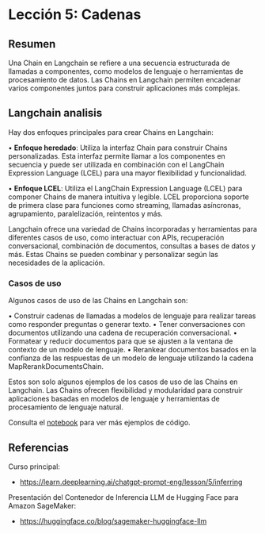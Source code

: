# Lección 5: Cadenas

## Resumen

Una Chain en Langchain se refiere a una secuencia estructurada de llamadas a componentes, como modelos de lenguaje o herramientas de procesamiento de datos. Las Chains en Langchain permiten encadenar varios componentes juntos para construir aplicaciones más complejas. 

## Langchain analisis

Hay dos enfoques principales para crear Chains en Langchain:

• **Enfoque heredado**: Utiliza la interfaz Chain para construir Chains personalizadas. Esta interfaz permite llamar a los componentes en secuencia y puede ser utilizada en combinación con el LangChain Expression Language (LCEL) para una mayor flexibilidad y funcionalidad.

• **Enfoque LCEL**: Utiliza el LangChain Expression Language (LCEL) para componer Chains de manera intuitiva y legible. LCEL proporciona soporte de primera clase para funciones como streaming, llamadas asíncronas, agrupamiento, paralelización, reintentos y más.


Langchain ofrece una variedad de Chains incorporadas y herramientas para diferentes casos de uso, como interactuar con APIs, recuperación conversacional, combinación de documentos, consultas a bases de datos y más. Estas Chains se pueden combinar y personalizar según las necesidades de la aplicación.

### Casos de uso
Algunos casos de uso de las Chains en Langchain son:

• Construir cadenas de llamadas a modelos de lenguaje para realizar tareas como responder preguntas o generar texto.
• Tener conversaciones con documentos utilizando una cadena de recuperación conversacional.
• Formatear y reducir documentos para que se ajusten a la ventana de contexto de un modelo de lenguaje.
• Rerankear documentos basados en la confianza de las respuestas de un modelo de lenguaje utilizando la cadena MapRerankDocumentsChain.

Estos son solo algunos ejemplos de los casos de uso de las Chains en Langchain. Las Chains ofrecen flexibilidad y modularidad para construir aplicaciones basadas en modelos de lenguaje y herramientas de procesamiento de lenguaje natural.

Consulta el [notebook](./lab/l5-cadenas.ipynb) para ver más ejemplos de código.

## Referencias

Curso principal:
- https://learn.deeplearning.ai/chatgpt-prompt-eng/lesson/5/inferring

Presentación del Contenedor de Inferencia LLM de Hugging Face para Amazon SageMaker:
- https://huggingface.co/blog/sagemaker-huggingface-llm